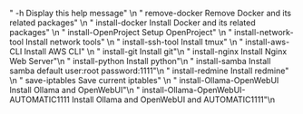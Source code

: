 "  -h  Display this help message" \n
"  remove-docker  Remove Docker and its related packages" \n
"  install-docker  Install Docker and its related packages" \n
"  install-OpenProject  Setup OpenProject" \n
"  install-network-tool  Install network tools" \n
"  install-ssh-tool  Install tmux" \n
"  install-aws-CLI  Install AWS CLI" \n
"  install-git  Install git"\n
"  install-nginx  Install Nginx Web Server"\n
"  install-python  Install python"\n
"  install-samba Install samba default user:root password:1111"\n
"  install-redmine Install redmine"  \n
"  save-iptables Save current iptables" \n
"  install-Ollama-OpenWebUI Install Ollama and OpenWebUI"\n
"  install-Ollama-OpenWebUI-AUTOMATIC1111 Install Ollama and OpenWebUI and AUTOMATIC1111"\n